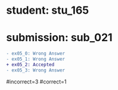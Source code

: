 # student: stu_165
# submission: sub_021

```diff
- ex05_0: Wrong Answer
- ex05_1: Wrong Answer
+ ex05_2: Accepted
- ex05_3: Wrong Answer
```
#incorrect=3
#correct=1

